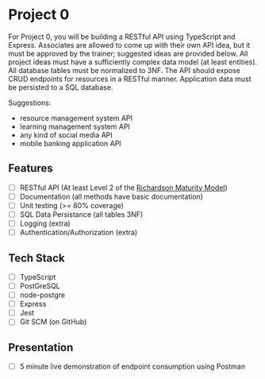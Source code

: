 # Project 0

For Project 0, you will be building a RESTful API using TypeScript and Express. Associates are allowed to come up with their own API idea, but it must be approved by the trainer; suggested ideas are provided below. All project ideas must have a sufficiently complex data model (at least entities). All database tables must be normalized to 3NF. The API should expose CRUD endpoints for resources in a RESTful manner. Application data must be persisted to a SQL database.

Suggestions: 
- resource management system API
- learning management system API
- any kind of social media API
- mobile banking application API

## Features
- [ ] RESTful API (At least Level 2 of the [Richardson Maturity Model](https://martinfowler.com/articles/richardsonMaturityModel.html))
- [ ] Documentation (all methods have basic documentation)
- [ ] Unit testing (>= 80% coverage)
- [ ] SQL Data Persistance (all tables 3NF)
- [ ] Logging (extra)
- [ ] Authentication/Authorization (extra)

## Tech Stack
- [ ] TypeScript
- [ ] PostGreSQL
- [ ] node-postgre
- [ ] Express
- [ ] Jest
- [ ] Git SCM (on GitHub)

## Presentation
- [ ] 5 minute live demonstration of endpoint consumption using Postman
